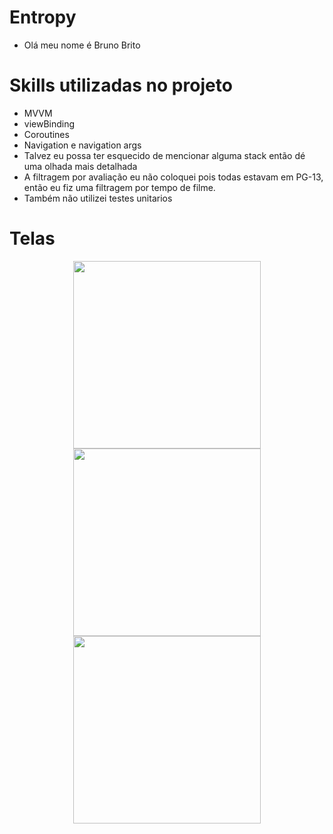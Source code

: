 # Entropy
- Olá meu nome é Bruno Brito

##
# Skills utilizadas no projeto
- MVVM
- viewBinding
- Coroutines
- Navigation e navigation args
- Talvez eu possa ter esquecido de mencionar alguma stack então dé uma olhada mais detalhada
- A filtragem por avaliação eu não coloquei pois todas estavam em PG-13, então eu fiz uma filtragem por tempo de filme.
- Também não utilizei testes unitarios

##
# Telas
<div align="center">
  <img src="https://user-images.githubusercontent.com/50091653/191105053-b399d96d-a74f-4a01-8088-d9a35fa9aac8.png" width="300px" />
  <img src="https://user-images.githubusercontent.com/50091653/191105156-932a55f5-e5a0-4db0-aa06-f988280a4e86.png" width="300px" />
</div>

<div align="center">
  <img src="https://user-images.githubusercontent.com/50091653/191105251-63a3c13d-87e0-4076-8a3d-5da36e5c3b3f.png" width="300px" />
</div>
